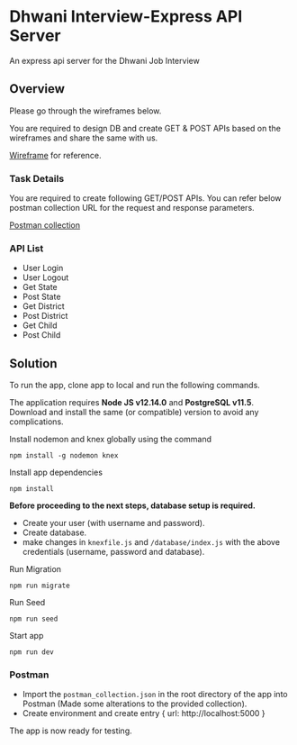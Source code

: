 # Dhwani Interview-Express API Server

An express api server for the Dhwani Job Interview

## Overview

Please go through the wireframes below. 

You are required to design DB and create GET & POST
APIs based on the wireframes and share the same with us.

[Wireframe](https://xd.adobe.com/view/da5320fb-dbb3-4e2f-7647-cc8e7e860c7e-ac62/) for reference.

### Task Details
You are required to create following GET/POST APIs. You can refer below postman collection
URL for the request and response parameters.

[Postman collection](https://www.getpostman.com/collections/66c45e6146e3d7cbe41b)

### API List
+ User Login
+ User Logout
+ Get State
+ Post State
+ Get District
+ Post District
+ Get Child
+ Post Child

## Solution

To run the app, clone app to local and run the following commands.

The application requires **Node JS v12.14.0** and **PostgreSQL v11.5**. Download and install the same (or compatible) version to avoid any complications.

Install nodemon and knex globally using the command
```
npm install -g nodemon knex
```

Install app dependencies
```
npm install
```
**Before proceeding to the next steps, database setup is required.**
- Create your user (with username and password).
- Create database.
- make changes in `knexfile.js` and `/database/index.js` with the above credentials (username, password and database).

Run Migration
```
npm run migrate
```

Run Seed
```
npm run seed
```

Start app
```
npm run dev
```
### Postman

- Import the `postman_collection.json` in the root directory of the app into Postman (Made some alterations to the provided collection).
- Create environment and create entry { url: http://localhost:5000 }

The app is now ready for testing.
